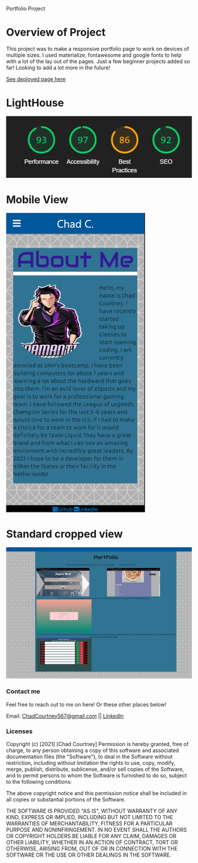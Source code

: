 Portfolio Project

# Overview of Project

This project was to make a responsive portfolio page to work on devices of multiple sizes. I used materialize, fontawesome and google fonts to help with a lot of the lay out of the pages. Just a few beginner projects added so far! Looking to add a lot more in the future!

<a href="https://chadcourtney9.github.io/Responsive-Portfolio/index.html" target="_blank">See deployed page here </a>

# LightHouse

![img of lighthouse performance](https://github.com/chadcourtney9/Responsive-Portfolio/blob/main/assets/images/lighthouse.PNG)

# Mobile View

![img of mobile version](https://github.com/chadcourtney9/Responsive-Portfolio/blob/main/assets/images/mobile%20view.PNG)

# Standard cropped view

![img of standard view](https://github.com/chadcourtney9/Responsive-Portfolio/blob/main/assets/images/portfullsize.PNG)

### Contact me

Feel free to reach out to me on here! Or these other places below!

Email: ChadCourtney567@gmail.com ||
[LinkedIn](https://www.linkedin.com/in/chad-courtney-7951721ba/)


### Licenses 

Copyright (c) [2021] [Chad Courtney]
Permission is hereby granted, free of charge, to any person obtaining a copy of this software and associated documentation files (the "Software"), to deal in the Software without restriction, including without limitation the rights to use, copy, modify, merge, publish, distribute, sublicense, and/or sell copies of the Software, and to permit persons to whom the Software is furnished to do so, subject to the following conditions:

The above copyright notice and this permission notice shall be included in all copies or substantial portions of the Software.

THE SOFTWARE IS PROVIDED "AS IS", WITHOUT WARRANTY OF ANY KIND, EXPRESS OR IMPLIED, INCLUDING BUT NOT LIMITED TO THE WARRANTIES OF MERCHANTABILITY, FITNESS FOR A PARTICULAR PURPOSE AND NONINFRINGEMENT. IN NO EVENT SHALL THE AUTHORS OR COPYRIGHT HOLDERS BE LIABLE FOR ANY CLAIM, DAMAGES OR OTHER LIABILITY, WHETHER IN AN ACTION OF CONTRACT, TORT OR OTHERWISE, ARISING FROM, OUT OF OR IN CONNECTION WITH THE SOFTWARE OR THE USE OR OTHER DEALINGS IN THE SOFTWARE.